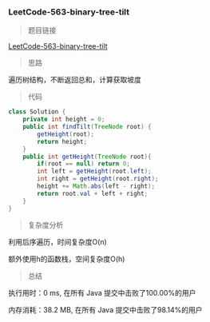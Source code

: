 ### LeetCode-563-binary-tree-tilt

> 题目链接

[LeetCode-563-binary-tree-tilt](https://leetcode-cn.com/problems/binary-tree-tilt/)

> 思路

遍历树结构，不断返回总和，计算获取坡度

> 代码

```java
class Solution {
    private int height = 0;
    public int findTilt(TreeNode root) {
        getHeight(root);
        return height;
    }
    public int getHeight(TreeNode root){
        if(root == null) return 0;
        int left = getHeight(root.left);
        int right = getHeight(root.right);
        height += Math.abs(left - right);
        return root.val + left + right;
    }
}
```

> 复杂度分析

利用后序遍历，时间复杂度O(n)

额外使用h的函数栈，空间复杂度O(h)

> 总结

执行用时：0 ms, 在所有 Java 提交中击败了100.00%的用户

内存消耗：38.2 MB, 在所有 Java 提交中击败了98.14%的用户
